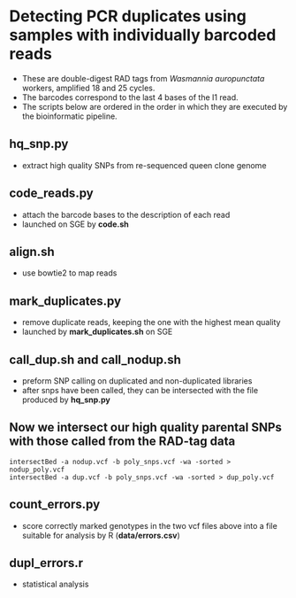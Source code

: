 # Detecting PCR duplicates using samples with individually barcoded reads

- These are double-digest RAD tags from *Wasmannia auropunctata* workers, amplified 18 and 25 cycles.
- The barcodes correspond to the last 4 bases of the I1 read.
- The scripts below are ordered in the order in which they are executed by the bioinformatic pipeline.

## **hq_snp.py**
- extract high quality SNPs from re-sequenced queen clone genome

## **code_reads.py**
- attach the barcode bases to the description of each read
- launched on SGE by **code.sh**

## **align.sh**
- use bowtie2 to map reads

## **mark_duplicates.py**
- remove duplicate reads, keeping the one with the highest mean quality
- launched by **mark_duplicates.sh** on SGE

## **call_dup.sh** and **call_nodup.sh**
- preform SNP calling on duplicated and non-duplicated libraries
- after snps have been called, they can be intersected with the file produced by **hq_snp.py**

## Now we intersect our high quality parental SNPs with those called from the RAD-tag data

    intersectBed -a nodup.vcf -b poly_snps.vcf -wa -sorted > nodup_poly.vcf
    intersectBed -a dup.vcf -b poly_snps.vcf -wa -sorted > dup_poly.vcf

## **count_errors.py**
- score correctly marked genotypes in the two vcf files above into a file suitable for analysis by R (**data/errors.csv**)

## **dupl_errors.r**
- statistical analysis
    
    
    
